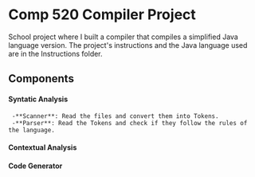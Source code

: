 # Comp 520 Compiler Project

School project where I built a compiler that compiles a simplified Java language version. 
The project's instructions and the Java language used are in the Instructions folder. 

## Components
#### Syntatic Analysis
     -**Scanner**: Read the files and convert them into Tokens.
     -**Parser**: Read the Tokens and check if they follow the rules of the language.
#### Contextual Analysis
#### Code Generator


